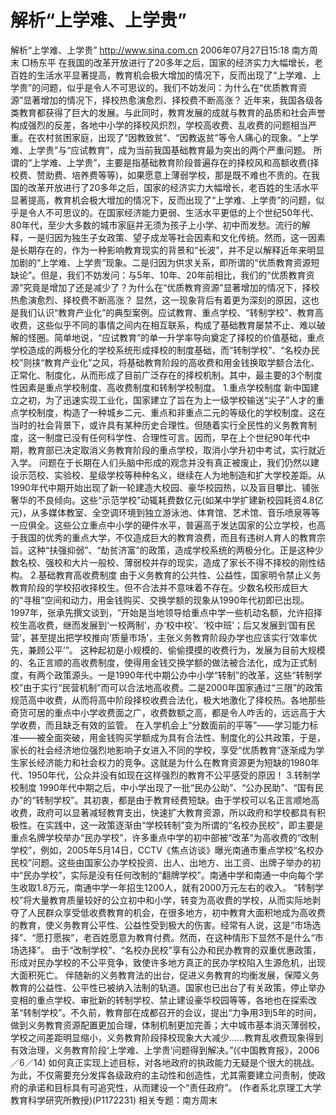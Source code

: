 # 解析“上学难、上学贵”

解析“上学难、上学贵”
http://www.sina.com.cn 2006年07月27日15:18 南方周末
□杨东平
在我国的改革开放进行了20多年之后，国家的经济实力大幅增长，老百姓的生活水平显著提高，教育机会极大增加的情况下，反而出现了“上学难、上学贵”的问题，似乎是令人不可思议的。我们不妨发问：为什么在“优质教育资源”显著增加的情况下，择校热愈演愈烈、择校费不断高涨？
近年来，我国各级各类教育都获得了巨大的发展。与此同时，教育发展的成就与教育的品质和社会声誉构成强烈的反差，各地中小学的择校风炽烈，学校高收费、乱收费的问题相当严重。在农村贫困家庭，出现了“因教致贫”、“因教返贫”等令人痛心的现象。“上学难、上学贵”与“应试教育”，成为当前我国基础教育最为突出的两个严重问题。
所谓的“上学难、上学贵”，主要是指基础教育阶段普遍存在的择校风和高额收费(择校费、赞助费、培养费等等)，如果愿意上薄弱学校，那是既不难也不贵的。在我国的改革开放进行了20多年之后，国家的经济实力大幅增长，老百姓的生活水平显著提高，教育机会极大增加的情况下，反而出现了“上学难、上学贵”的问题，似乎是令人不可思议的。在国家经济能力更弱、生活水平更低的上个世纪50年代、80年代，至少大多数的城市家庭并无须为孩子上小学、初中而发愁。流行的解释，一是归因为独生子女政策、望子成龙等社会因素和文化传统。然而，这一因素是长期存在的，作为一种影响教育现实的背景和“长波”，并不足以解释近年来明显加剧的“上学难、上学贵”现象。二是归因为供求关系，即所谓的“优质教育资源短缺论”。但是，我们不妨发问：与5年、10年、20年前相比，我们的“优质教育资源”究竟是增加了还是减少了？为什么在“优质教育资源”显著增加的情况下，择校热愈演愈烈、择校费不断高涨？
显然，这一现象背后有着更为深刻的原因，这也是我们认识“教育产业化”的典型案例。应试教育、重点学校、“转制学校”、教育高收费，这些似乎不同的事情之间内在相互联系，构成了基础教育屡禁不止、难以破解的怪圈。简单地说，“应试教育”的单一升学率导向奠定了择校的价值基础，重点学校造成的两极分化的学校系统形成择校的制度基础，而“转制学校”、“名校办民校”则挟“教育产业化”之风，将基础教育阶段的高收费和用金钱换取学额合法化、正常化、制度化，从而形成了目前广泛存在的择校机制。其中，最主要的3个制度性因素是重点学校制度、高收费制度和转制学校制度。
1.重点学校制度
新中国建立之初，为了迅速实现工业化，国家建立了旨在为上一级学校输送“尖子”人才的重点学校制度，构造了一种城乡二元、重点和非重点二元的等级化的学校制度。这在当时的社会背景下，或许具有某种历史合理性。但随着实行全民性的义务教育制度，这一制度已没有任何科学性、合理性可言。因而，早在上个世纪90年代中期，教育部已决定取消义务教育阶段的重点学校，取消小学升初中考试，实行就近入学。
问题在于长期在人们头脑中形成的观念并没有真正被废止，我们仍然以建设示范校、实验校、星级学校等种种名义，继续在人为地制造和扩大学校差距。从1990年代中期开始出现了新一轮建造大校园、豪华校园热，以及盲目攀比、铺张奢华的不良倾向。这些“示范学校”动辄耗费数亿元(如某中学扩建新校园耗资4.8亿元)，从多媒体教室、全空调环境到独立游泳池、体育馆、艺术馆、音乐喷泉等等一应俱全。这些公立重点中小学的硬件水平，普遍高于发达国家的公立学校，也高于我国的优秀的重点大学，不仅造成巨大的教育浪费，而且有违树人育人的教育宗旨。这种“扶强抑弱”、“劫贫济富”的政策，造成学校系统的两极分化。正是这种少数名校、强校和大片一般校、薄弱校并存的现实，造成了家长不得不择校的刚性结构。
2.基础教育高收费制度
由于义务教育的公共性、公益性，国家明令禁止义务教育阶段的学校招收择校生。但不合法并不意味着不存在。少数名校形成巨大的“寻租”空间和动力，用金钱购买、交换学额的现象从1990年代初即已出现。1997年，张承先撰文谈到，“开始是当地领导给重点中学一些机动名额，允许招择校生高收费，继而发展到‘一校两制’，办‘校中校’、‘校中班’；后又发展到‘国有民营’，甚至提出把学校推向‘质量市场’，主张义务教育阶段办学也应该实行‘效率优先，兼顾公平’”。
这种起初是小规模的、偷偷摸摸的收费行为，发展为目前大规模的、名正言顺的高收费制度，使得用金钱交换学额的做法被合法化，成为正式制度，有两个政策源头。一是1990年代中期公办中小学“转制”的改革，这些“转制学校”由于实行“民营机制”而可以合法地高收费。二是2000年国家通过“三限”的政策规范高中收费，从而将高中阶段择校收费合法化，极大地激化了择校热。各地那些奇货可居的重点中小学收费面之广，收费数额之高，都是令人咋舌的，远远高于大学收费，而且缺乏有效的监管。
在入学机会上“分数面前的平等”——学习能力标准——被全面突破，用金钱购买学额成为具有合法性、制度化的公共政策，于是，家长的社会经济地位强烈地影响子女进入不同的学校，享受“优质教育”逐渐成为学生家长经济能力和社会权力的竞争。这就是为什么在教育资源更为短缺的1980年代、1950年代，公众并没有如现在这样强烈的教育不公平感受的原因！
3.转制学校制度
1990年代中期之后，中小学出现了一批“民办公助”、“公办民助”、“国有民办”的“转制学校”。其初衷，都是由于教育经费短缺。由于学校可以名正言顺地高收费，政府可以显著减轻教育支出，快速扩大教育资源，所以政府和学校都具有积极性。在实践中，这一政策逐渐由“学校转制”变为所谓的“名校办民校”，即主要是重点名牌学校举办“民办学校”，许多重点中学的初中部被“改革”为高收费的“改制学校”，例如，2005年5月14日，CCTV《焦点访谈》曝光南通市重点学校“名校办民校”问题。这些由国家公办学校投资、出人、出地方、出工资、出牌子举办的初中“民办学校”，实际是没有任何改制的“翻牌学校”。南通中学和南通一中向每个学生收取1.8万元，南通中学一年招生1200人，就有2000万元左右的收入。
“转制学校”将大量教育质量较好的公立初中和小学，转变为高收费的学校，从而实际地剥夺了人民群众享受低收费教育的机会，在很多地方，初中教育大面积地成为高收费的教育，使义务教育公平性、公益性受到极大的伤害。经常有人说，这是“市场选择”、“愿打愿挨”，老百姓愿意为教育付费。然而，在这种情形下显然不是什么“市场选择”。
由于“改制学校”、“名校办民校”享有公办和民办教育的双重优惠政策，形成对民办学校的不公平竞争，致使许多地方真正的民办学校陷入生源危机，出现大面积死亡。
伴随新的义务教育法的出台，促进义务教育的均衡发展，保障义务教育的公益性、公平性已被纳入法制的轨道。国家也已出台了有关政策，停止举办变相的重点学校、审批新的转制学校、禁止建设豪华校园等等，各地也在探索改革“转制学校”。不久前，教育部在成都召开的会议，提出“力争用3到5年的时间，做到义务教育资源配置更加合理，体制机制更加完善；大中城市基本消灭薄弱校，学校之间差距明显缩小，义务教育阶段择校现象大大减少……教育乱收费现象得到有效治理，义务教育阶段‘上学难、上学贵’问题得到解决。”(《中国教育报》，2006／6／14)
如何真正实现上述目标，对各地政府的执政能力无疑是个很大的挑战。为此，不仅需要充分发挥各级政府的主动性和创造性，尤其需要建立问责制，使政府的承诺和目标具有可追究性，从而建设一个“责任政府”。
(作者系北京理工大学教育科学研究所教授)(P1172231)
相关专题：南方周末 

